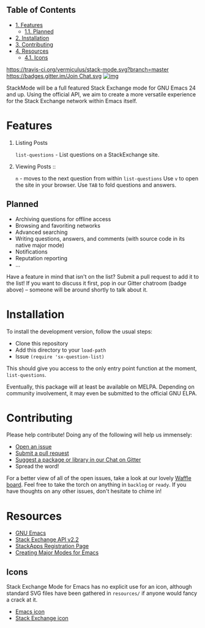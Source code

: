 <div id="table-of-contents">
<h2>Table of Contents</h2>
<div id="text-table-of-contents">
<ul>
<li><a href="#sec-1">1. Features</a>
<ul>
<li><a href="#sec-1-1">1.1. Planned</a></li>
</ul>
</li>
<li><a href="#sec-2">2. Installation</a></li>
<li><a href="#sec-3">3. Contributing</a></li>
<li><a href="#sec-4">4. Resources</a>
<ul>
<li><a href="#sec-4-1">4.1. Icons</a></li>
</ul>
</li>
</ul>
</div>
</div>

[<https://travis-ci.org/vermiculus/stack-mode.svg?branch=master>](https://travis-ci.org/vermiculus/stack-mode)
[<https://badges.gitter.im/Join> Chat.svg](https://gitter.im/vermiculus/stack-mode?utm_source=badge&utm_medium=badge&utm_campaign=pr-badge&utm_content=badge)
[![img](//badge.waffle.io/vermiculus/stack-mode.svg)](https://www.waffle.io/vermiculus/stack-mode)

StackMode will be a full featured Stack Exchange mode for GNU Emacs 24
and up. Using the official API, we aim to create a more versatile
experience for the Stack Exchange network within Emacs itself.

# Features<a id="sec-1" name="sec-1"></a>

1.  Listing Posts

    `list-questions` - List questions on a StackExchange site.

2.  Viewing Posts ::

    `n` - moves to the next question from within `list-questions`
    Use `v` to open the site in your browser.
    Use `TAB` to fold questions and answers.

## Planned<a id="sec-1-1" name="sec-1-1"></a>

-   Archiving questions for offline access
-   Browsing and favoriting networks
-   Advanced searching
-   Writing questions, answers, and comments (with source code in its
    native major mode)
-   Notifications
-   Reputation reporting
-   &#x2026;

Have a feature in mind that isn't on the list?  Submit a pull request
to add it to the list!  If you want to discuss it first, pop in our
Gitter chatroom (badge above) &#x2013; someone will be around shortly to
talk about it.

# Installation<a id="sec-2" name="sec-2"></a>

To install the development version, follow the usual steps:
-   Clone this repository
-   Add this directory to your `load-path`
-   Issue `(require 'sx-question-list)`

This should give you access to the only entry point function at the
moment, `list-questions`.

Eventually, this package will at least be available on MELPA.
Depending on community involvement, it may even be submitted to the
official GNU ELPA.

# Contributing<a id="sec-3" name="sec-3"></a>

Please help contribute! Doing any of the following will help us immensely:
-   [Open an issue](https://github.com/vermiculus/stack-mode/issues/new)
-   [Submit a pull request](https://github.com/vermiculus/stack-mode/pulls)
-   [Suggest a package or library in our Chat on Gitter](https://gitter.im/vermiculus/stack-mode)
-   Spread the word!

For a better view of all of the open issues, take a look at our lovely
[Waffle board](http://www.waffle.io/vermiculus/stack-mode).  Feel free to take the torch on anything in `backlog` or
`ready`.  If you have thoughts on any other issues, don't hesitate to
chime in!

# Resources<a id="sec-4" name="sec-4"></a>

-   [GNU Emacs](http://www.gnu.org/software/emacs/)
-   [Stack Exchange API v2.2](https://api.stackexchange.com/docs)
-   [StackApps Registration Page](http://stackapps.com/apps/oauth/register)
-   [Creating Major Modes for Emacs](http://www.emacswiki.org/emacs/ModeTutorial)

## Icons<a id="sec-4-1" name="sec-4-1"></a>

Stack Exchange Mode for Emacs has no explicit use for an icon,
although standard SVG files have been gathered in `resources/` if
anyone would fancy a crack at it.

-   [Emacs icon](resources/emacs.svg)
-   [Stack Exchange icon](resources/stackexchange.svg)
